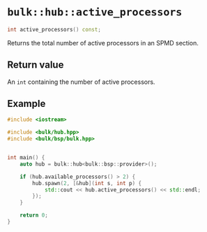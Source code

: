 # `bulk::hub::active_processors`

```cpp
int active_processors() const;
```

Returns the total number of active processors in an SPMD section.

## Return value

An `int` containing the number of active processors.

## Example

```cpp
#include <iostream>

#include <bulk/hub.hpp>
#include <bulk/bsp/bulk.hpp>


int main() {
    auto hub = bulk::hub<bulk::bsp::provider>();

    if (hub.available_processors() > 2) {
        hub.spawn(2, [&hub](int s, int p) {
            std::cout << hub.active_processors() << std::endl;
        });
    }

    return 0;
}
```
